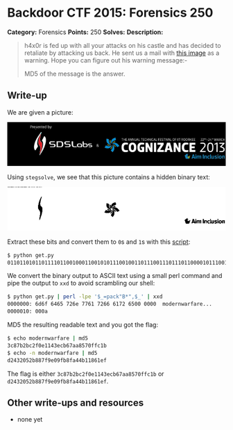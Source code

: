 # Backdoor CTF 2015: Forensics 250

**Category:** Forensics
**Points:** 250
**Solves:** 
**Description:** 

> h4x0r is fed up with all your attacks on his castle and has decided to retaliate by attacking us back. He sent us a mail with [this image](bbb.png) as a warning. Hope you can figure out his warning message:-
> 
> MD5 of the message is the answer.

## Write-up

We are given a picture:

![](bbb.png)

Using `stegsolve`, we see that this picture contains a hidden binary text:

![](solved.bmp)

Extract these bits and convert them to `0`s and `1`s with this [script](get.py):

```bash
$ python get.py
011011010110111101100100011001010111001001101110011101110110000101110010011001100110000101110010011001010000000000000000000000000000
```

We convert the binary output to ASCII text using a small perl command and pipe the output to `xxd` to avoid scrambling our shell:

```bash
$ python get.py | perl -lpe '$_=pack"B*",$_' | xxd
0000000: 6d6f 6465 726e 7761 7266 6172 6500 0000  modernwarfare...
0000010: 000a
```

MD5 the resulting readable text and you got the flag:

```bash
$ echo modernwarfare | md5
3c87b2bc2f0e1143ecb67aa8570ffc1b
$ echo -n modernwarfare | md5
d2432052b887f9e09fb8fa44b11861ef
```

The flag is either `3c87b2bc2f0e1143ecb67aa8570ffc1b` or `d2432052b887f9e09fb8fa44b11861ef`.
## Other write-ups and resources

* none yet